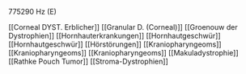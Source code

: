 775290 Hz (E)

[[Corneal DYST. Erblicher]]
[[Granular D. (Corneal)]]
[[Groenouw der Dystrophien]]
[[Hornhauterkrankungen]]
[[Hornhautgeschwür]]
[[Hornhautgeschwür]]
[[Hörstörungen]]
[[Kraniopharyngeoms]]
[[Kraniopharyngeoms]]
[[Kraniopharyngeoms]]
[[Makuladystrophie]]
[[Rathke Pouch Tumor]]
[[Stroma-Dystrophien]]
